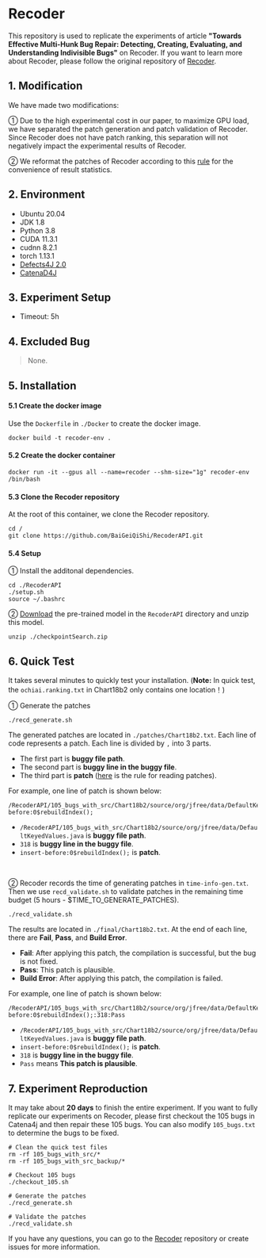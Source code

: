 # Recoder
This repository is used to replicate the experiments of article **"Towards Effective Multi-Hunk Bug Repair: Detecting, Creating, Evaluating, and Understanding Indivisible Bugs"** on Recoder. If you want to learn more about Recoder, please follow the original repository of [Recoder](https://github.com/pkuzqh/Recoder.git).

## 1. Modification
We have made two modifications:

① Due to the high experimental cost in our paper, to maximize GPU load, we have separated the patch generation and patch validation of Recoder. Since Recoder does not have patch ranking, this separation will not negatively impact the experimental results of Recoder.

② We reformat the patches of Recoder according to this [rule](rules.md) for the convenience of result statistics.

## 2. Environment

- Ubuntu 20.04
- JDK 1.8
- Python 3.8
- CUDA 11.3.1
- cudnn 8.2.1
- torch 1.13.1
- [Defects4J 2.0](https://github.com/rjust/defects4j)
- [CatenaD4J](https://github.com/universetraveller/CatenaD4J.git)


## 3. Experiment Setup
- Timeout: 5h


## 4. Excluded Bug
> None.


## 5. Installation
#### 5.1 Create the docker image
Use the `Dockerfile` in `./Docker` to create the docker image.
```shell
docker build -t recoder-env .
```

#### 5.2 Create the docker container
```shell
docker run -it --gpus all --name=recoder --shm-size="1g" recoder-env /bin/bash
 ```

#### 5.3 Clone the Recoder repository
At the root of this container, we clone the Recoder repository.

```shell
cd /
git clone https://github.com/BaiGeiQiShi/RecoderAPI.git
```

#### 5.4 Setup
① Install the additonal dependencies.
```shell
cd ./RecoderAPI
./setup.sh
source ~/.bashrc
```
② [Download](https://drive.google.com/file/d/1XWyx-uPOnV0tEIMaWTkAd3yaaxYD-sbh/view?usp=drive_link) the pre-trained model in the `RecoderAPI` directory and unzip this model.
```shell
unzip ./checkpointSearch.zip
```


## 6. Quick Test
It takes several minutes to quickly test your installation. (**Note:** In quick test, the `ochiai.ranking.txt` in Chart18b2 only contains one location！)

① Generate the patches
```
./recd_generate.sh
```

The generated patches are located in `./patches/Chart18b2.txt`. Each line of code represents a patch. Each line is divided by `,` into 3 parts. 
- The first part is **buggy file path**.
- The second part is **buggy line in the buggy file**.
- The third part is **patch** ([here](rules.md) is the rule for reading patches).

For example, one line of patch is shown below:
```
/RecoderAPI/105_bugs_with_src/Chart18b2/source/org/jfree/data/DefaultKeyedValues.java,318,insert-before:0$rebuildIndex();
```
- `/RecoderAPI/105_bugs_with_src/Chart18b2/source/org/jfree/data/DefaultKeyedValues.java` is **buggy file path**.
- `318` is **buggy line in the buggy file**.
- `insert-before:0$rebuildIndex();` is **patch**.

<br>

② Recoder records the time of generating patches in `time-info-gen.txt`. Then we use `recd_validate.sh` to validate patches in the remaining time budget (5 hours - $TIME_TO_GENERATE_PATCHES).
```
./recd_validate.sh
```

The results are located in `./final/Chart18b2.txt`. At the end of each line, there are **Fail**, **Pass**, and **Build Error**.
- **Fail**: After applying this patch, the compilation is successful, but the bug is not fixed.
- **Pass**: This patch is plausible.
- **Build Error**: After applying this patch, the compilation is failed.

For example, one line of patch is shown below:
```
/RecoderAPI/105_bugs_with_src/Chart18b2/source/org/jfree/data/DefaultKeyedValues.java:insert-before:0$rebuildIndex();:318:Pass
```
- `/RecoderAPI/105_bugs_with_src/Chart18b2/source/org/jfree/data/DefaultKeyedValues.java` is **buggy file path**.
- `insert-before:0$rebuildIndex();` is **patch**.
- `318` is **buggy line in the buggy file**.
- `Pass` means **This patch is plausible**.

## 7. Experiment Reproduction
It may take about **20 days** to finish the entire experiment. If you want to fully replicate our experiments on Recoder, please first checkout the 105 bugs in Catena4j and then repair these 105 bugs. You can also modify `105_bugs.txt` to determine the bugs to be fixed.
```
# Clean the quick test files
rm -rf 105_bugs_with_src/*
rm -rf 105_bugs_with_src_backup/*

# Checkout 105 bugs
./checkout_105.sh

# Generate the patches
./recd_generate.sh

# Validate the patches
./recd_validate.sh
```

If you have any questions, you can go to the [Recoder](https://github.com/pkuzqh/Recoder.git) repository or create issues for more information.
